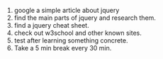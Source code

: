 1. google a simple article about jquery
2. find the main parts of jquery and research them.
3. find a jquery cheat sheet.
4. check out w3school and other known sites.
5. test after learning something concrete.
6. Take a 5 min break every 30 min.